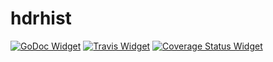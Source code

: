 # hdrhist

[![GoDoc Widget]][GoDoc] [![Travis Widget]][Travis] [![Coverage Status Widget]][Coverage Status]

[GoDoc]: https://godoc.org/github.com/uluyol/hdrhist
[GoDoc Widget]: https://godoc.org/github.com/uluyol/hdrhist?status.svg
[Travis]: https://travis-ci.org/uluyol/hdrhist
[Travis Widget]: https://travis-ci.org/uluyol/hdrhist.svg?branch=master
[Coverage Status]: https://coveralls.io/github/uluyol/hdrhist?branch=master
[Coverage Status Widget]: https://coveralls.io/repos/uluyol/hdrhist/badge.svg?branch=master&service=github
